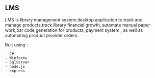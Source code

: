 ## LMS

LMS is library management system desktop application to track and manage products,track library financial growth, automate manual paper work,bar code generation for products, payment system , as well as automating product provider orders.


Buit using :

    - C#
    - Winforms
    - SqlServer
    - node.js
    - express    

    
